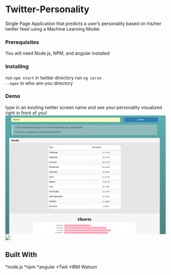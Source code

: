 


# Twitter-Personality

Single Page Application that predicts a user’s personality based on his/her twitter feed using a Machine Learning Model.


### Prerequisites

You will need Node.js, NPM, and angular installed

### Installing

run <code>npm start</code> in twitter directory
run <code>ng serve --open</code> in who-are-you directory

### Demo
type in an existing twitter screen name and see your personality visualized right in front of you! <br>
<img src = "Capture.PNG">
<img src = "Screenshot.jpg">

## Built With

*node.js
*npm
*angular
*Twit
*IBM Watson

